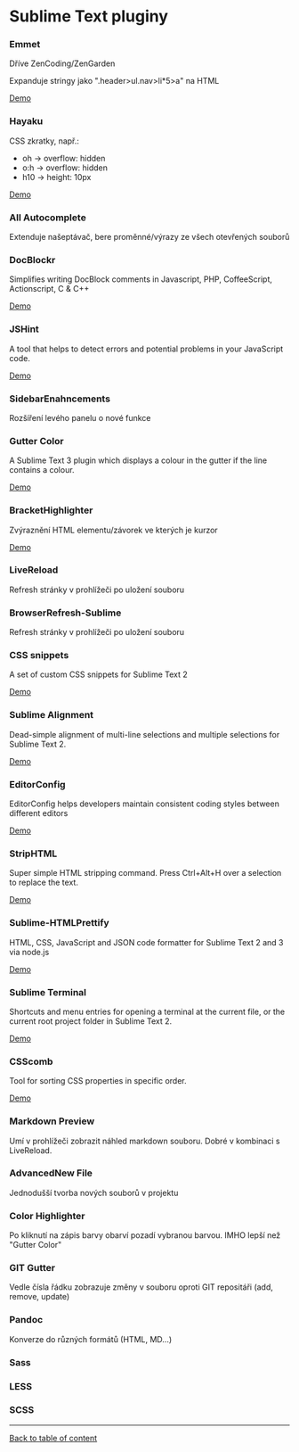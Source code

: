 Sublime Text pluginy
====================

### Emmet

Dříve ZenCoding/ZenGarden

Expanduje stringy jako ".header>ul.nav>li*5>a" na HTML

[Demo](http://emmet.io/)

### Hayaku

CSS zkratky, např.:

* oh -> overflow: hidden
* o:h -> overflow: hidden
* h10 -> height: 10px

[Demo](http://hayakubundle.com/)

### All Autocomplete

Extenduje našeptávač, bere proměnné/výrazy ze všech otevřených souborů

### Doc​Blockr

Simplifies writing DocBlock comments in Javascript, PHP, CoffeeScript, Actionscript, C & C++

[Demo](https://sublime.wbond.net/packages/DocBlockr)

### JSHint

A tool that helps to detect errors and potential problems in your JavaScript code.

[Demo](http://www.jshint.com/)

### SidebarEnahncements

Rozšíření levého panelu o nové funkce

### Gutter Color

A Sublime Text 3 plugin which displays a colour in the gutter if the line contains a colour.

[Demo](https://sublime.wbond.net/packages/Gutter%20Color)

### BracketHighlighter

Zvýraznění HTML elementu/závorek ve kterých je kurzor

[Demo](https://github.com/facelessuser/BracketHighlighter)

### LiveReload

Refresh stránky v prohlížeči po uložení souboru

### BrowserRefresh-Sublime

Refresh stránky v prohlížeči po uložení souboru

### CSS snippets

A set of custom CSS snippets for Sublime Text 2

[Demo](https://sublime.wbond.net/packages/CSS%20Snippets)

### Sublime Alignment

Dead-simple alignment of multi-line selections and multiple selections for Sublime Text 2.

[Demo](http://www.granneman.com/webdev/editors/sublime-text/packages/how-to-install-and-use-sublime-alignment/)

### EditorConfig

EditorConfig helps developers maintain consistent coding styles between different editors

[Demo](https://github.com/sindresorhus/editorconfig-sublime)

### StripHTML

Super simple HTML stripping command. Press Ctrl+Alt+H over a selection to replace the text.

[Demo](https://github.com/jbrooksuk/StripHTML)

### Sublime-HTMLPrettify

HTML, CSS, JavaScript and JSON code formatter for Sublime Text 2 and 3 via node.js

[Demo](https://github.com/victorporof/Sublime-HTMLPrettify)

### Sublime Terminal

Shortcuts and menu entries for opening a terminal at the current file, or the current root project folder in Sublime Text 2.

[Demo](http://wbond.net/sublime_packages/terminal)

### CSScomb

Tool for sorting CSS properties in specific order.

[Demo](https://github.com/csscomb/csscomb-for-sublime)

### Markdown Preview

Umí v prohlížeči zobrazit náhled markdown souboru. Dobré v kombinaci s LiveReload.

### AdvancedNew File

Jednodušší tvorba nových souborů v projektu

### Color Highlighter

Po kliknutí na zápis barvy obarví pozadí vybranou barvou. IMHO lepší než "Gutter Color"

### GIT Gutter

Vedle čísla řádku zobrazuje změny v souboru oproti GIT repositáři (add, remove, update)

### Pandoc

Konverze do různých formátů (HTML, MD...)

### Sass

### LESS

### SCSS

-----

[Back to table of content](../readme.md)